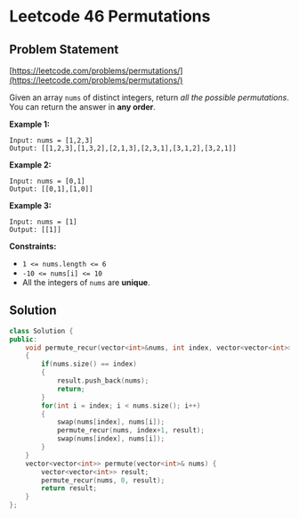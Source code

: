 # Leetcode 46 Permutations

## Problem Statement

[https://leetcode.com/problems/permutations/](https://leetcode.com/problems/permutations/)

Given an array `nums` of distinct integers, return _all the possible permutations_. You can return the answer in **any order**.

**Example 1:**

```text
Input: nums = [1,2,3]
Output: [[1,2,3],[1,3,2],[2,1,3],[2,3,1],[3,1,2],[3,2,1]]
```

**Example 2:**

```text
Input: nums = [0,1]
Output: [[0,1],[1,0]]
```

**Example 3:**

```text
Input: nums = [1]
Output: [[1]]
```

**Constraints:**

* `1 <= nums.length <= 6`
* `-10 <= nums[i] <= 10`
* All the integers of `nums` are **unique**.

## Solution

```cpp
class Solution {
public:
    void permute_recur(vector<int>&nums, int index, vector<vector<int>> &result)
    {
        if(nums.size() == index)
        {
            result.push_back(nums);
            return;
        }
        for(int i = index; i < nums.size(); i++)
        {
            swap(nums[index], nums[i]);
            permute_recur(nums, index+1, result);
            swap(nums[index], nums[i]);
        }
    }
    vector<vector<int>> permute(vector<int>& nums) {
        vector<vector<int>> result;
        permute_recur(nums, 0, result);
        return result;
    }
};
```


